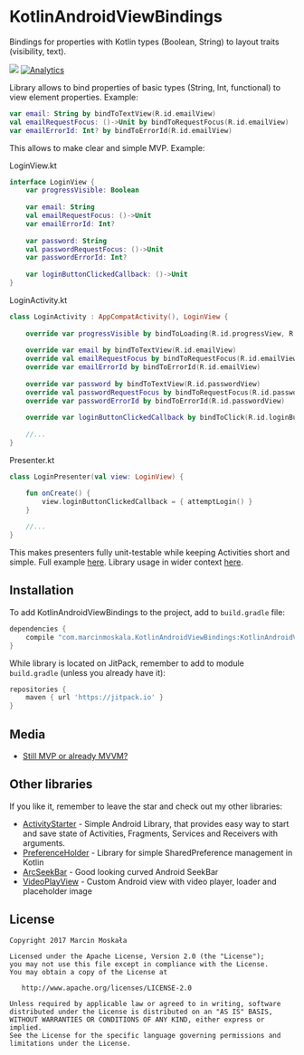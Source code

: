 # KotlinAndroidViewBindings

Bindings for properties with Kotlin types (Boolean, String) to layout traits (visibility, text).

[![](https://jitpack.io/v/MarcinMoskala/KotlinAndroidViewBindings.svg)](https://jitpack.io/#MarcinMoskala/KotlinAndroidViewBindings)
[![Analytics](https://ga-beacon.appspot.com/UA-92159206-7/main-page?pixel)](https://github.com/MarcinMoskala/MarvelGallery)

Library allows to bind properties of basic types (String, Int, functional) to view element properties. Example:

```kotlin
var email: String by bindToTextView(R.id.emailView)
val emailRequestFocus: ()->Unit by bindToRequestFocus(R.id.emailView)
var emailErrorId: Int? by bindToErrorId(R.id.emailView)
```

This allows to make clear and simple MVP. Example:

LoginView.kt
```kotlin
interface LoginView {
    var progressVisible: Boolean
    
    var email: String
    val emailRequestFocus: ()->Unit
    var emailErrorId: Int?
 
    var password: String
    val passwordRequestFocus: ()->Unit
    var passwordErrorId: Int?
    
    var loginButtonClickedCallback: ()->Unit
}
```

LoginActivity.kt
```kotlin
class LoginActivity : AppCompatActivity(), LoginView {
    
    override var progressVisible by bindToLoading(R.id.progressView, R.id.loginFormView)
    
    override var email by bindToTextView(R.id.emailView)
    override val emailRequestFocus by bindToRequestFocus(R.id.emailView)
    override var emailErrorId by bindToErrorId(R.id.emailView)
    
    override var password by bindToTextView(R.id.passwordView)
    override val passwordRequestFocus by bindToRequestFocus(R.id.passwordView)
    override var passwordErrorId by bindToErrorId(R.id.passwordView)
    
    override var loginButtonClickedCallback by bindToClick(R.id.loginButton)
    
    //...
}
```

Presenter.kt
```kotlin
class LoginPresenter(val view: LoginView) {

    fun onCreate() {
        view.loginButtonClickedCallback = { attemptLogin() }
    }
    
    //...
}
```

This makes presenters fully unit-testable while keeping Activities short and simple. Full example [here](https://github.com/MarcinMoskala/KotlinAndroidViewBindings/tree/master/sample/src/main/java/com/marcinmoskala/kotlinandroidviewbindings/login). Library usage in wider context [here](https://github.com/MarcinMoskala/SimpleKotlinMvpBoilerplate).

## Installation

To add KotlinAndroidViewBindings to the project, add to `build.gradle` file:

```Groovy
dependencies {
    compile "com.marcinmoskala.KotlinAndroidViewBindings:KotlinAndroidViewBindings:0.12"
}
```

While library is located on JitPack, remember to add to module `build.gradle` (unless you already have it):

```Groovy
repositories {
    maven { url 'https://jitpack.io' }
}
```

## Media

* [Still MVP or already MVVM?](https://medium.com/@marcinmoskala/still-mvp-or-already-mvvm-d3e2c7c44a03)

## Other libraries

If you like it, remember to leave the star and check out my other libraries:
 * [ActivityStarter](https://github.com/MarcinMoskala/ActivityStarter/blob/master/README.md) - Simple Android Library, that provides easy way to start and save state of Activities, Fragments, Services and Receivers with arguments.
 * [PreferenceHolder](https://github.com/MarcinMoskala/PreferenceHolder) - Library for simple SharedPreference management in Kotlin
 * [ArcSeekBar](https://github.com/MarcinMoskala/ArcSeekBar) - Good looking curved Android SeekBar
 * [VideoPlayView](https://github.com/MarcinMoskala/VideoPlayView) - Custom Android view with video player, loader and placeholder image

License
-------

    Copyright 2017 Marcin Moskała

    Licensed under the Apache License, Version 2.0 (the "License");
    you may not use this file except in compliance with the License.
    You may obtain a copy of the License at

       http://www.apache.org/licenses/LICENSE-2.0

    Unless required by applicable law or agreed to in writing, software
    distributed under the License is distributed on an "AS IS" BASIS,
    WITHOUT WARRANTIES OR CONDITIONS OF ANY KIND, either express or implied.
    See the License for the specific language governing permissions and
    limitations under the License.

